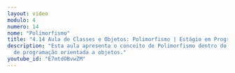 ```yaml
---
layout: video
modulo: 4
numero: 14
nome: "Polimorfismo"
title: "4.14 Aula de Classes e Objetos: Polimorfismo | Estágio em Programação"
description: "Esta aula apresenta o conceito de Polimorfismo dentro do paradigma
  de programação orientada a objetos."
youtube_id: "E7mtdOBvwZM"
---
```


